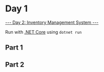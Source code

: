 # Day 1

[--- Day 2: Inventory Management System ---](https://adventofcode.com/2018/day/2)

Run with [.NET Core](https://dotnet.microsoft.com/download) using `dotnet run`

## Part 1


## Part 2

